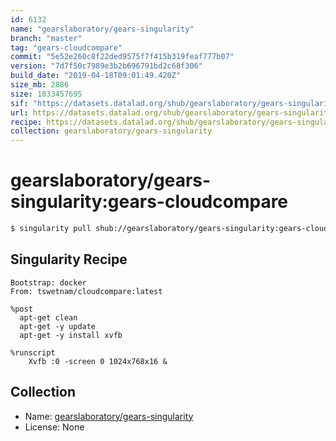 ```yaml
---
id: 6132
name: "gearslaboratory/gears-singularity"
branch: "master"
tag: "gears-cloudcompare"
commit: "5e52e260c8f22ded9575f7f415b319feaf777b07"
version: "7d7f50c7989e3b2b696791bd2c68f306"
build_date: "2019-04-18T09:01:49.420Z"
size_mb: 2886
size: 1033457695
sif: "https://datasets.datalad.org/shub/gearslaboratory/gears-singularity/gears-cloudcompare/2019-04-18-5e52e260-7d7f50c7/7d7f50c7989e3b2b696791bd2c68f306.simg"
url: https://datasets.datalad.org/shub/gearslaboratory/gears-singularity/gears-cloudcompare/2019-04-18-5e52e260-7d7f50c7/
recipe: https://datasets.datalad.org/shub/gearslaboratory/gears-singularity/gears-cloudcompare/2019-04-18-5e52e260-7d7f50c7/Singularity
collection: gearslaboratory/gears-singularity
---
```


# gearslaboratory/gears-singularity:gears-cloudcompare

```bash
$ singularity pull shub://gearslaboratory/gears-singularity:gears-cloudcompare
```

## Singularity Recipe

```singularity
Bootstrap: docker
From: tswetnam/cloudcompare:latest

%post
  apt-get clean
  apt-get -y update
  apt-get -y install xvfb  

%runscript
	Xvfb :0 -screen 0 1024x768x16 &
```

## Collection

 - Name: [gearslaboratory/gears-singularity](https://github.com/gearslaboratory/gears-singularity)
 - License: None

